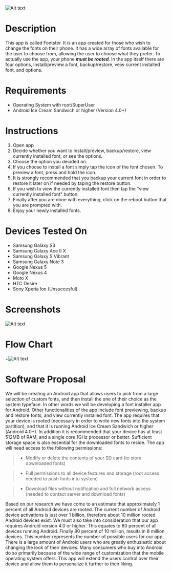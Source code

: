 ![Alt text](http://i.imgur.com/uOvPNeI.png)

Description
=============
This app is called Fontster. It is an app created for those who wish to change the fonts on their phone.
It has a wide array of fonts available for the user to choose from, allowing the user to choose what they prefer.
To actually use the app, your phone **_must be rooted_**. In the app itself there are four options, install/preview a font, 
backup/restore, veiw current installed font, and options.

Requirements
=============
* Operating System with root/SuperUser
* Android Ice Cream Sandwich or higher (Version 4.0+)

Instructions
=============
1. Open app
2. Decide whether you want to install/preview, backup/restore, view currently installed font, or see the options.
3. Choose the option you decided on.
4. If you choose to install a font simply tap the icon of the font chosen. To preview a font, press and hold the icon.
5. It is strongly recommended that you backup your current font in order to restore it later on if needed by taping the restore button.
6. If you wish to view the currently installed font then tap the "view currently installed font" button.
7. Finally after you are done with everything, click on the reboot button that you are prompted with.
8. Enjoy your newly installed fonts.

Devices Tested On
==================
* Samsung Galaxy S3
* Samsung Galaxy Ace II X
* Samsung Galaxy S Vibrant
* Samsung Galaxy Note 3
* Google Nexus 5
* Google Nexus 4
* Moto X
* HTC Desire
* Sony Xperia Ion (Unsuccesful)

Screenshots
============
![Alt text](http://i.imgur.com/767uHBW.png)

Flow Chart
============
+![Alt text](http://i.imgur.com/lF1ygqu.png)

Software Proposal
=================
We will be creating an Android app that allows users to pick from a large selection of custom fonts, and then install the one of their choice as the system typeface. In other words we will be developing a font installer app for Android. Other functionalities of the app include font previewing, backup and restore fonts, and view currently installed font. The app requires that your device is rooted (necessary in order to write new fonts into the system partition), and that it is running Android Ice Cream Sandwich or higher (Android 4.0+). In addition it is recommended that your device has at least 512MB of RAM, and a single core 1GHz processor or better. Sufficient storage space is also essential for the downloaded fonts to reside. The app will need access to the following permissions:

> * Modify or delete the contents of your SD card (to store downloaded fonts)

> * Full permissions to all device features and storage (root access needed to push fonts into system)

> * Download files without notification and full network access (needed to contact server and download fonts)

Based on our research we have come to an estimate that approximately 1 percent of all Android devices are rooted. The current number of Android device activations is just over 1 billion, therefore about 10 million rooted Android devices exist. We must also take into consideration that our app requires Android version 4.0 or higher. This equates to 80 percent of all devices running Android. Finally 80 percent of 10 million, results in 8 million devices. This number represents the number of possible users for our app. There is a large amount of Android users who are greatly enthusiastic about changing the look of their devices. Many consumers who buy into Android do so primarily because of the wide range of customization that the mobile operating system offers. This app will extend the users control over their device and allow them to personalize it further to their liking. 
